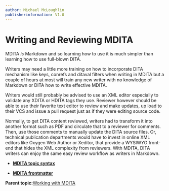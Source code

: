 ```yaml
---
author: Michael McLoughlin
publisherinformation: V1.0
---
```


# Writing and Reviewing MDITA

MDITA *is* Markdown and so learning how to use it is much simpler than learning how to use full-blown DITA.

Writers may need a little more training on how to incorporate DITA mechanism like keys, conrefs and ditaval filters when writing in MDITA but a couple of hours at most will train any new writer with no knowledge of Markdown or DITA how to write effective MDITA.

Writers would still probably be advised to use an XML editor especially to validate any XDITA or HDITA tags they use. Reviewer however should be able to use their favorite text editor to review and make updates, up load to their VCS and issue a pull request just as if they were editing source code.

Normally, to get DITA content reviewed, writers had to transform it into another format such as PDF and circulate that to a reviewer for comments. Then, use those comments to manually update the DITA source files. Or, technical publication departments would have to invest in online XML editors like Oxygen Web Author or Xeditor, that provide a WYSIWYG front-end that hides the XML complexity from reviewers. With MDITA, DITA writers can enjoy the same easy review workflow as writers in Markdown.

-   **[MDITA topic syntax](mdita_syntax.md)**  

-   **[MDITA frontmatter](frontmatter.md)**  


**Parent topic:**[Working with MDITA](mdita.md)

